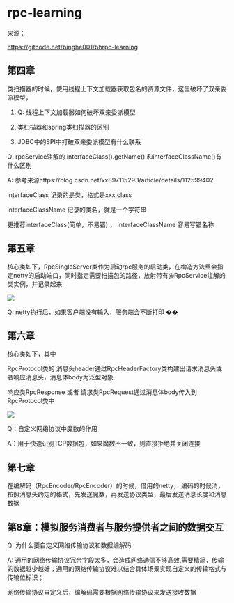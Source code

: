 # rpc-learning

来源：

https://gitcode.net/binghe001/bhrpc-learning

## 第四章

类扫描器的时候，使用线程上下文加载器获取包名的资源文件，这里破坏了双亲委派模型，

1. Q: 线程上下文加载器如何破坏双亲委派模型

1. 类扫描器和spring类扫描器的区别
2. JDBC中的SPI中打破双亲委派模型有什么联系



Q: rpcService注解的 interfaceClass().getName() 和interfaceClassName()有什么区别

A: 参考来源https://blog.csdn.net/xx897115293/article/details/112599402

interfaceClass 记录的是类，格式是xxx.class

interfaceClassName 记录的类名，就是一个字符串

 更推荐interfaceClass(简单，不易错) ， interfaceClassName 容易写错名称

## 第五章

核心类如下，RpcSingleServer类作为启动rpc服务的启动类，在构造方法里会指定netty的启动端口，同时指定需要扫描包的路径，放射带有@RpcService注解的类实例，并记录起来

![](https://article-images.zsxq.com/FmTBCKBTzQ1wWEZcJGRv_IjeZqbB)

Q: netty执行后，如果客户端没有输入，服务端会不断打印 �� 

## 第六章

核心类如下，其中

RpcProtocol类的 消息头header通过RpcHeaderFactory类构建出请求消息头或者响应消息头，消息体body为泛型对象

响应类RpcResponse 或者 请求类RpcRequest通过消息体body传入到RpcProtocol类中

![](https://article-images.zsxq.com/FjeIs6dRol1WtTT4GrVpvpJPsdlu)

Q：自定义网络协议中魔数的作用

A：用于快速识别TCP数据包，如果魔数不一致，则直接拒绝并关闭连接



## 第七章

在编解码（RpcEncoder/RpcEncoder）的时候，借用的netty， 编码的时候消，按照消息头约定的格式，先发送魔数，再发送协议类型，最后发送消息长度和消息数据

## 第8章：模拟服务消费者与服务提供者之间的数据交互

Q: 为什么要自定义网络传输协议和数据编解码

A: 通用的网络传输协议冗余字段太多，会造成网络通信不够高效,需要精简，传输的数据越少越好；通用的网络传输协议难以结合具体场景实现自定义的传输格式与传输位标识；

网络传输协议自定义后，编解码需要根据网络传输协议来发送接收数据
